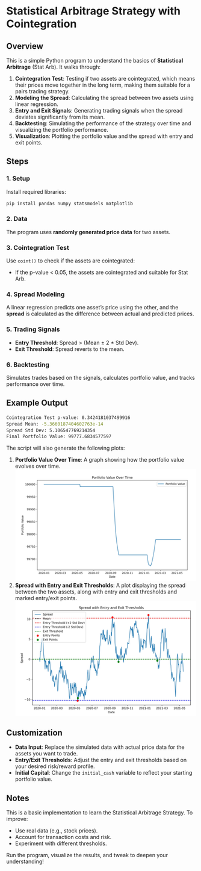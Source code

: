 # Statistical Arbitrage Strategy with Cointegration

## Overview

This is a simple Python program to understand the basics of **Statistical Arbitrage** (Stat Arb). It walks through:

1.  **Cointegration Test**: Testing if two assets are cointegrated, which means their prices move together in the long term, making them suitable for a pairs trading strategy.
2.  **Modeling the Spread**: Calculating the spread between two assets using linear regression.
3.  **Entry and Exit Signals**: Generating trading signals when the spread deviates significantly from its mean.
4.  **Backtesting**: Simulating the performance of the strategy over time and visualizing the portfolio performance.
5.  **Visualization**: Plotting the portfolio value and the spread with entry and exit points.

## Steps

### 1. **Setup**

Install required libraries:
```bash
pip install pandas numpy statsmodels matplotlib
```

### 2. **Data**

The program uses **randomly generated price data** for two assets.

### 3. **Cointegration Test**

Use `coint()` to check if the assets are cointegrated:

-   If the p-value < 0.05, the assets are cointegrated and suitable for Stat Arb.

### 4. **Spread Modeling**

A linear regression predicts one asset’s price using the other, and the **spread** is calculated as the difference between actual and predicted prices.

### 5. **Trading Signals**

-   **Entry Threshold**: Spread > (Mean ± 2 * Std Dev).
-   **Exit Threshold**: Spread reverts to the mean.

### 6. **Backtesting**

Simulates trades based on the signals, calculates portfolio value, and tracks performance over time.
## Example Output

```bash
Cointegration Test p-value: 0.3424181037499916
Spread Mean: -5.3660187404602763e-14
Spread Std Dev: 5.106547769214354
Final Portfolio Value: 99777.6834577597
```
The script will also generate the following plots:

1.  **Portfolio Value Over Time**: A graph showing how the portfolio value evolves over time.
![Portfolio Value Over Time](images/PortfolioValueOverTime.jpg)
2.  **Spread with Entry and Exit Thresholds**: A plot displaying the spread between the two assets, along with entry and exit thresholds and marked entry/exit points.
![Spread with Entry and Exit Thresholds](images/SpreadWithEntryAndExitThresholds.jpg)

## Customization

-   **Data Input**: Replace the simulated data with actual price data for the assets you want to trade.
-   **Entry/Exit Thresholds**: Adjust the entry and exit thresholds based on your desired risk/reward profile.
-   **Initial Capital**: Change the `initial_cash` variable to reflect your starting portfolio value.

## Notes

This is a basic implementation to learn the Statistical Arbitrage Strategy. To improve:

-   Use real data (e.g., stock prices).
-   Account for transaction costs and risk.
-   Experiment with different thresholds.

Run the program, visualize the results, and tweak to deepen your understanding!